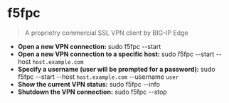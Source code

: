 # f5fpc
> A proprietry commercial SSL VPN client by BIG-IP Edge
- **Open a new VPN connection:**
sudo f5fpc --start
- **Open a new VPN connection to a specific host:**
sudo f5fpc --start --host `host.example.com`
- **Specify a username (user will be prompted for a password):**
sudo f5fpc --start --host `host.example.com` --username `user`
- **Show the current VPN status:**
sudo f5fpc --info
- **Shutdown the VPN connection:**
sudo f5fpc --stop
